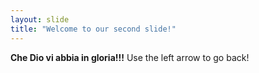 ```yaml
---
layout: slide
title: "Welcome to our second slide!"
---
```

**Che Dio vi abbia in gloria!!!**
Use the left arrow to go back!
